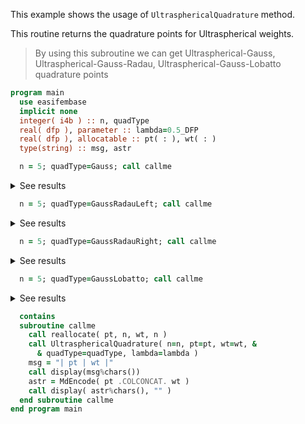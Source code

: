 This example shows the usage of `UltrasphericalQuadrature` method.

This routine returns the quadrature points for Ultraspherical weights.

> By using this subroutine we can get Ultraspherical-Gauss, Ultraspherical-Gauss-Radau, Ultraspherical-Gauss-Lobatto quadrature points

```fortran
program main
  use easifembase
  implicit none
  integer( i4b ) :: n, quadType
  real( dfp ), parameter :: lambda=0.5_DFP
  real( dfp ), allocatable :: pt( : ), wt( : )
  type(string) :: msg, astr
```

```fortran title "Ultraspherical-Gauss"
  n = 5; quadType=Gauss; call callme
```

<details>
<summary>See results</summary>
<div>

| pt           | wt      |
|--------------|---------|
| -0.90618     | 0.23693 |
| -0.53847     | 0.47863 |
| -1.56541E-16 | 0.56889 |
| 0.53847      | 0.47863 |
| 0.90618      | 0.23693 |

</div>
</details>

```fortran title "Ultraspherical-Radau-Left"
  n = 5; quadType=GaussRadauLeft; call callme
```

<details>
<summary>See results</summary>
<div>

| pt       | wt      |
|----------|---------|
| -1       | 8E-02   |
| -0.72048 | 0.44621 |
| -0.16718 | 0.62365 |
| 0.44631  | 0.56271 |
| 0.88579  | 0.28743 |

</div>
</details>

```fortran title "Ultraspherical-Radau-Right"
  n = 5; quadType=GaussRadauRight; call callme
```

<details>
<summary>See results</summary>
<div>

| pt       | wt      |
|----------|---------|
| -0.88579 | 0.28743 |
| -0.44631 | 0.56271 |
| 0.16718  | 0.62365 |
| 0.72048  | 0.44621 |
| 1        | 8E-02   |

</div>
</details>

```fortran title "Ultraspherical-Lobatto"
  n = 5; quadType=GaussLobatto; call callme
```

<details>
<summary>See results</summary>
<div>

| pt           | wt      |
|--------------|---------|
| -1           | 0.1     |
| -0.65465     | 0.54444 |
| -6.41178E-17 | 0.71111 |
| 0.65465      | 0.54444 |
| 1            | 0.1     |

</div>
</details>

```fortran
  contains
  subroutine callme
    call reallocate( pt, n, wt, n )
    call UltrasphericalQuadrature( n=n, pt=pt, wt=wt, &
      & quadType=quadType, lambda=lambda )
    msg = "| pt | wt |"
    call display(msg%chars())
    astr = MdEncode( pt .COLCONCAT. wt )
    call display( astr%chars(), "" )
  end subroutine callme
end program main
```
